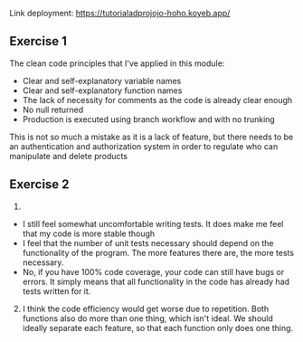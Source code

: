 Link deployment:
https://tutorialadprojojo-hoho.koyeb.app/

## Exercise 1
The clean code principles that I've applied in this module:
* Clear and self-explanatory variable names
* Clear and self-explanatory function names
* The lack of necessity for comments as the code is already clear enough
* No null returned
* Production is executed using branch workflow and with no trunking

This is not so much a mistake as it is a lack of feature, but there needs to be an authentication and authorization system in order to regulate who can manipulate and delete products

## Exercise 2
1. 
* I still feel somewhat uncomfortable writing tests. It does make me feel that my code is more stable though
* I feel that the number of unit tests necessary should depend on the functionality of the program. The more features there are, the more tests necessary.
* No, if you have 100% code coverage, your code can still have bugs or errors. It simply means that all functionality in the code has already had tests written for it.
2. I think the code efficiency would get worse due to repetition. Both functions also do more than one thing, which isn't ideal. We should ideally separate each feature, so that each function only does one thing.

